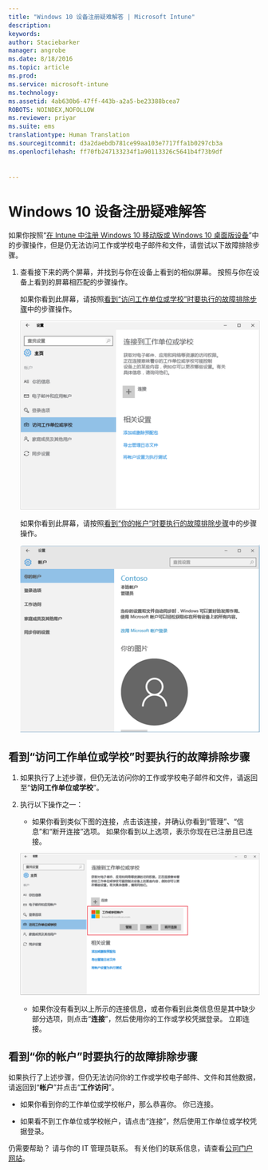 ```yaml
---
title: "Windows 10 设备注册疑难解答 | Microsoft Intune"
description: 
keywords: 
author: Staciebarker
manager: angrobe
ms.date: 8/18/2016
ms.topic: article
ms.prod: 
ms.service: microsoft-intune
ms.technology: 
ms.assetid: 4ab630b6-47ff-443b-a2a5-be23388bcea7
ROBOTS: NOINDEX,NOFOLLOW
ms.reviewer: priyar
ms.suite: ems
translationtype: Human Translation
ms.sourcegitcommit: d3a2daebdb781ce99aa103e7717ffa1b0297cb3a
ms.openlocfilehash: ff70fb247133234f1a90113326c5641b4f73b9df


---
```


# Windows 10 设备注册疑难解答
如果你按照“[在 Intune 中注册 Windows 10 移动版或 Windows 10 桌面版设备](enroll-your-w10-phone-or-w10-pc-windows.md)”中的步骤操作，但是仍无法访问工作或学校电子邮件和文件，请尝试以下故障排除步骤。

1.  查看接下来的两个屏幕，并找到与你在设备上看到的相似屏幕。 按照与你在设备上看到的屏幕相匹配的步骤操作。

    如果你看到此屏幕，请按照[看到“访问工作单位或学校”时要执行的故障排除步骤](#troubleshooting-steps-to-follow-if-you-see-access-work-or-school)中的步骤操作。

    ![settings-accounts-access-work-or-school](./media/w10-enroll-rs1-connect-to-work-or-school.png)

    如果你看到此屏幕，请按照[看到“你的帐户”时要执行的故障排除步骤](#troubleshooting-steps-to-follow-if-you-see-your-account)中的步骤操作。

    ![settings-accounts-your-account](./media/W10-enroll-2-accounts-your-account.png)

## 看到“访问工作单位或学校”时要执行的故障排除步骤

1.  如果执行了上述步骤，但仍无法访问你的工作或学校电子邮件和文件，请返回至“**访问工作单位或学校**”。

2. 执行以下操作之一：

    - 如果你看到类似下图的连接，点击该连接，并确认你看到“管理”、“信息”和“断开连接”选项。 如果你看到以上选项，表示你现在已注册且已连接。

    ![validate-successful-enrollment](./media/w10-enroll-rs1-validate-successful-enrollment.png)

    - 如果你没有看到以上所示的连接信息，或者你看到此类信息但是其中缺少部分选项，则点击“**连接**”，然后使用你的工作或学校凭据登录。 立即连接。

## 看到“你的帐户”时要执行的故障排除步骤

如果执行了上述步骤，但仍无法访问你的工作或学校电子邮件、文件和其他数据，请返回到“**帐户**”并点击“**工作访问**”。

- 如果你看到你的工作单位或学校帐户，那么恭喜你。 你已连接。

- 如果看不到工作单位或学校帐户，请点击“连接”，然后使用工作单位或学校凭据登录。

仍需要帮助？ 请与你的 IT 管理员联系。 有关他们的联系信息，请查看[公司门户网站](http://portal.manage.microsoft.com)。



<!--HONumber=Aug16_HO4-->


